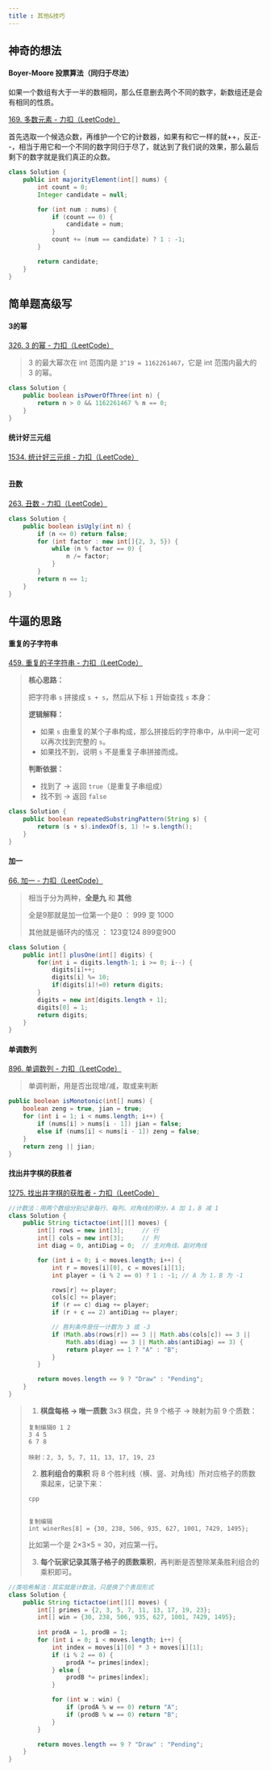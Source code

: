 ```yaml
---
title : 其他&技巧
---
```


## 神奇的想法

#### Boyer-Moore 投票算法（同归于尽法）

如果一个数组有大于一半的数相同，那么任意删去两个不同的数字，新数组还是会有相同的性质。

[169. 多数元素 - 力扣（LeetCode）](https://leetcode.cn/problems/majority-element/description/?envType=study-plan-v2&envId=top-100-liked)

首先选取一个候选众数，再维护一个它的计数器，如果有和它一样的就++，反正--，相当于用它和一个不同的数字同归于尽了，就达到了我们说的效果，那么最后剩下的数字就是我们真正的众数。

```java
class Solution {
    public int majorityElement(int[] nums) {
        int count = 0;
        Integer candidate = null;

        for (int num : nums) {
            if (count == 0) {
                candidate = num;
            }
            count += (num == candidate) ? 1 : -1;
        }

        return candidate;
    }
}
```

## 简单题高级写

#### 3的幂

[326. 3 的幂 - 力扣（LeetCode）](https://leetcode.cn/problems/power-of-three/description/?envType=study-plan-v2&envId=primers-list)

>3 的最大幂次在 int 范围内是 `3^19 = 1162261467`，它是 int 范围内最大的 3 的幂。

```java
class Solution {
    public boolean isPowerOfThree(int n) {
        return n > 0 && 1162261467 % n == 0;
    }
}
```

#### 统计好三元组

[1534. 统计好三元组 - 力扣（LeetCode）](https://leetcode.cn/problems/count-good-triplets/description/?envType=study-plan-v2&envId=primers-list)

```java

```

#### 丑数

[263. 丑数 - 力扣（LeetCode）](https://leetcode.cn/problems/ugly-number/description/?envType=study-plan-v2&envId=primers-list)

```java
class Solution {
    public boolean isUgly(int n) {
        if (n <= 0) return false;
        for (int factor : new int[]{2, 3, 5}) {
            while (n % factor == 0) {
                n /= factor;
            }
        }
        return n == 1;
    }
}
```

## 牛逼的思路

#### 重复的子字符串

[459. 重复的子字符串 - 力扣（LeetCode）](https://leetcode.cn/problems/repeated-substring-pattern/description/?envType=study-plan-v2&envId=programming-skills)

>**核心思路：**
>
>把字符串 `s` 拼接成 `s + s`，然后从下标 `1` 开始查找 `s` 本身：
>
>**逻辑解释：**
>
>- 如果 `s` 由重复的某个子串构成，那么拼接后的字符串中，从中间一定可以再次找到完整的 `s`。
>- 如果找不到，说明 `s` 不是重复子串拼接而成。
>
>**判断依据：**
>
>- 找到了 → 返回 `true`（是重复子串组成）
>- 找不到 → 返回 `false`

```java
class Solution {
    public boolean repeatedSubstringPattern(String s) {
        return (s + s).indexOf(s, 1) != s.length();
    }
}
```

#### 加一

[66. 加一 - 力扣（LeetCode）](https://leetcode.cn/problems/plus-one/description/?envType=study-plan-v2&envId=programming-skills)

>相当于分为两种，**全是九** 和 **其他**
>
>全是9那就是加一位第一个是0    ： 999 变 1000
>
>其他就是循环内的情况                ： 123变124      899变900

```java
class Solution {
    public int[] plusOne(int[] digits) {
        for(int i = digits.length-1; i >= 0; i--) {
            digits[i]++;
            digits[i] %= 10;
            if(digits[i]!=0) return digits;
        }
        digits = new int[digits.length + 1];
        digits[0] = 1;
        return digits;
    }
}
```

#### 单调数列

[896. 单调数列 - 力扣（LeetCode）](https://leetcode.cn/problems/monotonic-array/description/?envType=study-plan-v2&envId=programming-skills)

>单调判断，用是否出现增/减，取或来判断

```java
public boolean isMonotonic(int[] nums) {
    boolean zeng = true, jian = true;
    for (int i = 1; i < nums.length; i++) {
        if (nums[i] > nums[i - 1]) jian = false;
        else if (nums[i] < nums[i - 1]) zeng = false;
    }
    return zeng || jian;
}
```

#### 找出井字棋的获胜者

[1275. 找出井字棋的获胜者 - 力扣（LeetCode）](https://leetcode.cn/problems/find-winner-on-a-tic-tac-toe-game/description/?envType=study-plan-v2&envId=programming-skills)

```java
//计数法：用两个数组分别记录每行、每列、对角线的得分，A 加 1，B 减 1
class Solution {
    public String tictactoe(int[][] moves) {
        int[] rows = new int[3];     // 行
        int[] cols = new int[3];     // 列
        int diag = 0, antiDiag = 0;  // 主对角线、副对角线

        for (int i = 0; i < moves.length; i++) {
            int r = moves[i][0], c = moves[i][1];
            int player = (i % 2 == 0) ? 1 : -1; // A 为 1，B 为 -1

            rows[r] += player;
            cols[c] += player;
            if (r == c) diag += player;
            if (r + c == 2) antiDiag += player;

            // 胜利条件是任一计数为 3 或 -3
            if (Math.abs(rows[r]) == 3 || Math.abs(cols[c]) == 3 ||
                Math.abs(diag) == 3 || Math.abs(antiDiag) == 3) {
                return player == 1 ? "A" : "B";
            }
        }

        return moves.length == 9 ? "Draw" : "Pending";
    }
}
```

>1. **棋盘每格 → 唯一质数**
>    3x3 棋盘，共 9 个格子 → 映射为前 9 个质数：
>
>   ```
>   复制编辑0 1 2
>   3 4 5
>   6 7 8
>   
>   映射：2, 3, 5, 7, 11, 13, 17, 19, 23
>   ```
>
>2. **胜利组合的乘积**
>    将 8 个胜利线（横、竖、对角线）所对应格子的质数乘起来，记录下来：
>
>   ```
>   cpp
>   
>   
>   复制编辑
>   int winerRes[8] = {30, 238, 506, 935, 627, 1001, 7429, 1495};
>   ```
>
>   比如第一个是 2×3×5 = 30，对应第一行。
>
>3. **每个玩家记录其落子格子的质数乘积**，再判断是否整除某条胜利组合的乘积即可。

```java
//类哈希解法：其实就是计数法，只是换了个表现形式
class Solution {
    public String tictactoe(int[][] moves) {
        int[] primes = {2, 3, 5, 7, 11, 13, 17, 19, 23};
        int[] win = {30, 238, 506, 935, 627, 1001, 7429, 1495};
        
        int prodA = 1, prodB = 1;
        for (int i = 0; i < moves.length; i++) {
            int index = moves[i][0] * 3 + moves[i][1];
            if (i % 2 == 0) {
                prodA *= primes[index];
            } else {
                prodB *= primes[index];
            }

            for (int w : win) {
                if (prodA % w == 0) return "A";
                if (prodB % w == 0) return "B";
            }
        }

        return moves.length == 9 ? "Draw" : "Pending";
    }
}
```









